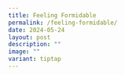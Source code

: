 ```yaml
---
title: Feeling Formidable
permalink: /feeling-formidable/
date: 2024-05-24
layout: post
description: ""
image: ""
variant: tiptap
---
```


